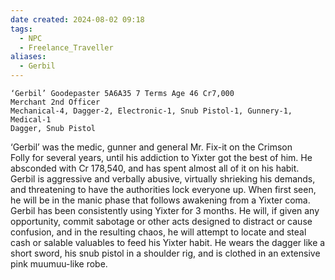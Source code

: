 ```yaml
---
date created: 2024-08-02 09:18
tags:
  - NPC
  - Freelance_Traveller
aliases:
  - Gerbil
---
```

```
‘Gerbil’ Goodepaster 5A6A35 7 Terms Age 46 Cr7,000  
Merchant 2nd Officer  
Mechanical-4, Dagger-2, Electronic-1, Snub Pistol-1, Gunnery-1, Medical-1  
Dagger, Snub Pistol

```

‘Gerbil’ was the medic, gunner and general Mr. Fix-it on the Crimson Folly for several years, until his addiction to Yixter got the best of him. He absconded with Cr 178,540, and has spent almost all of it on his habit. Gerbil is aggressive and verbally abusive, virtually shrieking his demands, and threatening to have the authorities lock everyone up. When first seen, he will be in the manic phase that follows awakening from a Yixter coma. Gerbil has been consistently using Yixter for 3 months. He will, if given any opportunity, commit sabotage or other acts designed to distract or cause confusion, and in the resulting chaos, he will attempt to locate and steal cash or salable valuables to feed his Yixter habit. He wears the dagger like a short sword, his snub pistol in a shoulder rig, and is clothed in an extensive pink muumuu-like robe.